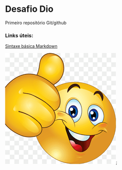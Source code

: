 # Desafio Dio

Primeiro repositório Git/github 


### Links úteis:

[Sintaxe básica Markdown](https://www.markdownguide.org/basic-syntax/)

![Joinha](img/joia.png);

